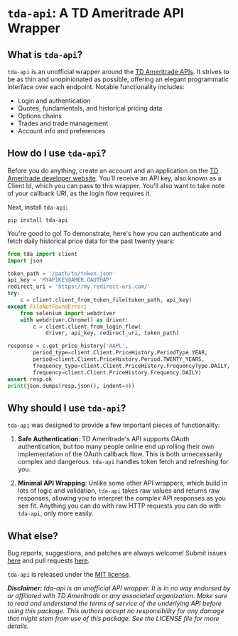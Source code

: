 # ``tda-api``: A TD Ameritrade API Wrapper

What is ``tda-api``?
--------------------

``tda-api`` is an unofficial wrapper around the
[TD Ameritrade APIs](https://developer.tdameritrade.com/apis). It strives to be
as thin and unopinionated as possible, offering an elegant programmatic
interface over each endpoint. Notable functionality includes:
* Login and authentication
* Quotes, fundamentals, and historical pricing data
* Options chains
* Trades and trade management
* Account info and preferences

How do I use ``tda-api``?
-------------------------

Before you do anything, create an account and an application on the
[TD Ameritrade developer website](https://developer.tdameritrade.com/). You'll 
receive an API key, also known as a Client Id, which you can pass to this 
wrapper. You'll also want to take note of your callback URI, as the login flow 
requires it.

Next, install ``tda-api``:

```
pip install tda-api
```

You're good to go! To demonstrate, here's how you can authenticate and fetch
daily historical price data for the past twenty years:

```python
from tda import client
import json

token_path = '/path/to/token.json'
api_key = 'MYAPIKEY@AMER.OAUTHAP'
redirect_uri = 'https://my.redirect-uri.com/'
try:
    c = client.client_from_token_file(token_path, api_key)
except FileNotFoundError:
    from selenium import webdriver
    with webdriver.Chrome() as driver:
        c = client.client_from_login_flow(
            driver, api_key, redirect_uri, token_path)

response = c.get_price_history('AAPL',
        period_type=client.Client.PriceHistory.PeriodType.YEAR,
        period=client.Client.PriceHistory.Period.TWENTY_YEARS,
        frequency_type=client.Client.PriceHistory.FrequencyType.DAILY,
        frequency=client.Client.PriceHistory.Frequency.DAILY)
assert resp.ok
print(json.dumps(resp.json(), indent=4))
```

Why should I use ``tda-api``?
-----------------------------

``tda-api`` was designed to provide a few important pieces of functionality:

1. **Safe Authentication**: TD Ameritrade's API supports OAuth authentication, 
   but too many people online end up rolling their own implementation of the 
   OAuth callback flow. This is both unnecessarily complex and dangerous. 
   ``tda-api`` handles token fetch and refreshing for you.

2. **Minimal API Wrapping**: Unlike some other API wrappers, which build in lots 
   of logic and validation, ``tda-api`` takes raw values and returns raw 
   responses, allowing you to interpret the complex API responses as you see 
   fit. Anything you can do with raw HTTP requests you can do with ``tda-api``, 
   only more easily.

What else?
----------

Bug reports, suggestions, and patches are always welcome! Submit issues
[here](https://github.com/alexgolec/tda-api/issues) and pull requests
[here](https://github.com/alexgolec/tda-api/pulls).

``tda-api`` is released under the
[MIT license](https://github.com/alexgolec/tda-api/blob/master/LICENSE).

***Disclaimer:*** *tda-api is an unofficial API wrapper. It is in no way 
endorsed by or affiliated with TD Ameritrade or any associated organization.
Make sure to read and understand the terms of service of the underlying API 
before using this package. This authors accept no responsibility for any
damage that might stem from use of this package. See the LICENSE file for
more details.*
